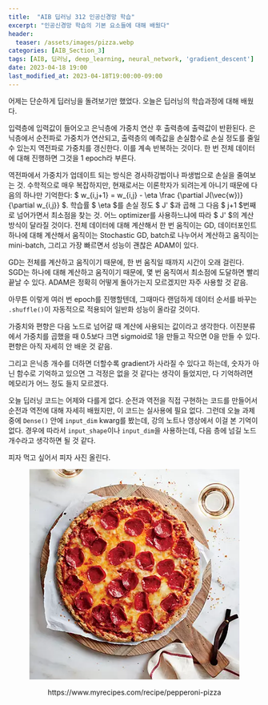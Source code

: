```yaml
---
title:  "AIB 딥러닝 312 인공신경망 학습"
excerpt: "인공신경망 학습의 기본 요소들에 대해 배웠다"
header:
  teaser: /assets/images/pizza.webp
categories: [AIB_Section_3]
tags: [AIB, 딥러닝, deep_learning, neural_network, 'gradient_descent']
date: 2023-04-18 19:00
last_modified_at: 2023-04-18T19:00:00-09:00
---
```


어제는 단순하게 딥러닝을 돌려보기만 했었다. 오늘은 딥러닝의 학습과정에 대해 배웠다.

입력층에 입력값이 들어오고 은닉층에 가중치 연산 후 출력층에 출력값이 반환된다. 은닉층에서 순전파로 가중치가 연산되고, 출력층의 예측값을 손실함수로 손실 정도를 줄일 수 있는지 역전파로 가중치를 갱신한다. 이를 계속 반복하는 것이다. 한 번 전체 데이터에 대해 진행하면 그것을 1 epoch라 부른다.

역전파에서 가중치가 업데이트 되는 방식은 경사하강법이나 파생법으로 손실을 줄여보는 것. 수학적으로 매우 복잡하지만, 현재로서는 이론학자가 되려는게 아니기 때문에 다음의 하나만 기억한다: $ w_{i,j+1} = w_{i,j} - \eta \frac {\partial J(\vec{w})} {\partial w_{i,j}} $. 학습률 $ \eta $를 손실 정도 $ J' $과 곱해 그 다음 $ j+1 $번째로 넘어가면서 최소점을 찾는 것. 어느 optimizer를 사용하느냐에 따라 $ J' $의 계산 방식이 달라질 것이다. 전체 데이터에 대해 계산해서 한 번 움직이는 GD, 데이터포인트 하나에 대해 계산해서 움직이는 Stochastic GD, batch로 나누어서 계산하고 움직이는 mini-batch, 그리고 가장 빠르면서 성능이 괜찮은 ADAM이 있다.

GD는 전체를 계산하고 움직이기 때문에, 한 번 움직일 때까지 시간이 오래 걸린다. SGD는 하나에 대해 계산하고 움직이기 때문에, 몇 번 움직여서 최소점에 도달하면 빨리 끝날 수 있다. ADAM은 정확히 어떻게 돌아가는지 모르겠지만 자주 사용할 것 같음.

아무튼 이렇게 여러 번 epoch를 진행할텐데, 그때마다 랜덤하게 데이터 순서를 바꾸는 `.shuffle()`이 자동적으로 적용되어 일반화 성능이 올라갈 것이다.

가중치와 편향은 다음 노드로 넘어갈 때 계산에 사용되는 값이라고 생각한다. 이진분류에서 가중치를 곱했을 때 0.5보다 크면 sigmoid로 1을 만들고 작으면 0을 만들 수 있다. 편향은 아직 자세히 안 배운 것 같음.

그리고 은닉층 개수를 더하면 더할수록 gradient가 사라질 수 있다고 하는데, 숫자가 아닌 함수로 기억하고 있으면 그 걱정은 없을 것 같다는 생각이 들었지만, 다 기억하려면 메모리가 어느 정도 들지 모르겠다.

오늘 딥러닝 코드는 어제와 다를게 없다. 순전과 역전을 직접 구현하는 코드를 만들어서 순전과 역전에 대해 자세히 배웠지만, 이 코드는 실사용에 필요 없다. 그런데 오늘 과제 중에 `Dense()` 안에 `input_dim` kwarg를 봤는데, 강의 노트나 영상에서 이걸 본 기억이 없다. 경우에 따라서 `input_shape`이나 `input_dim`을 사용하는데, 다음 층에 넘길 노드 개수라고 생각하면 될 것 같다.

피자 먹고 싶어서 피자 사진 올린다. 

<p align="center">
  <img src="/assets/images/pizza.webp" />
  <center>https://www.myrecipes.com/recipe/pepperoni-pizza</center>
</p>